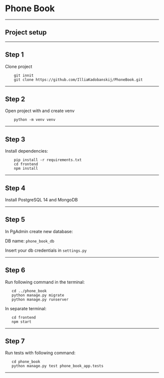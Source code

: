# Phone Book


___

## Project setup

---

## Step 1

Clone project

```
    git innit
    git clone https://github.com/IlliaKadobanskij/PhoneBook.git
```

---

## Step 2

Open project with and create venv
```
    python -m venv venv
```



---

## Step 3

Install dependencies:

``` 
    pip install -r requirements.txt 
    cd frontend 
    npm install 
``` 

---

## Step 4

Install PostgreSQL 14 and MongoDB

---

## Step 5

In PgAdmin create new database:

DB name: ```phone_book_db```

Insert your db credentials in ```settings.py```

---

## Step 6

Run following command in the terminal:

```
   cd ../phone_book
   python manage.py migrate
   python manage.py runserver
```
In separate terminal:

```
   cd frontend
   npm start
```

---

## Step 7

Run tests with following command:

```
   cd phone_book
   python manage.py test phone_book_app.tests
```
---